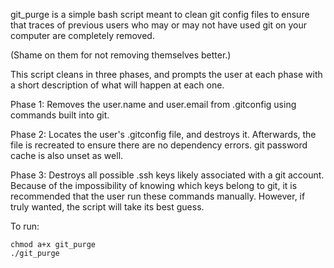 git_purge is a simple bash script meant to clean git config files to ensure
that traces of previous users who may or may not have used git on your computer
are completely removed. 

(Shame on them for not removing themselves better.)

This script cleans in three phases, and prompts the user at each phase with a 
short description of what will happen at each one. 

Phase 1: Removes the user.name and user.email from .gitconfig using commands 
built into git.

Phase 2: Locates the user's .gitconfig file, and destroys it. Afterwards, the
file is recreated to ensure there are no dependency errors. git password cache 
is also unset as well.

Phase 3: Destroys all possible .ssh keys likely associated with a git account.
Because of the impossibility of knowing which keys belong to git, it is 
recommended that the user run these commands manually. However, if truly
wanted, the script will take its best guess.

To run:

```
chmod a+x git_purge
./git_purge
```